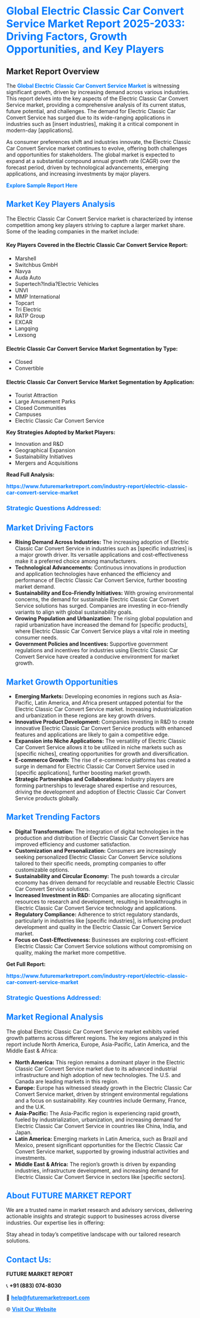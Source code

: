<h1 style="color: #007BFF;">Global Electric Classic Car Convert Service Market Report 2025-2033: Driving Factors, Growth Opportunities, and Key Players</h1>

<section id="overview">
<h2>Market Report Overview</h2>
<p>The <a href="https://www.futuremarketreport.com/industry-report/electric-classic-car-convert-service-market" style="color: #007BFF; text-decoration: none;"><strong>Global Electric Classic Car Convert Service Market</strong></a> is witnessing significant growth, driven by increasing demand across various industries. This report delves into the key aspects of the Electric Classic Car Convert Service market, providing a comprehensive analysis of its current status, future potential, and challenges. The demand for Electric Classic Car Convert Service has surged due to its wide-ranging applications in industries such as [insert industries], making it a critical component in modern-day [applications].</p>
<p>As consumer preferences shift and industries innovate, the Electric Classic Car Convert Service market continues to evolve, offering both challenges and opportunities for stakeholders. The global market is expected to expand at a substantial compound annual growth rate (CAGR) over the forecast period, driven by technological advancements, emerging applications, and increasing investments by major players.</p>
</section>

<section id="overview">
<p><a href="https://www.futuremarketreport.com/request-sample/reportId=125896" style="color: #007BFF; text-decoration: none;"><strong>Explore Sample Report Here</strong></a></p>
</section>

<section id="key-players">
<h2 style="color: #007BFF;">Market Key Players Analysis</h2>
<p>The Electric Classic Car Convert Service market is characterized by intense competition among key players striving to capture a larger market share. Some of the leading companies in the market include:</p>
<h4>Key Players Covered in the Electric Classic Car Convert Service Report:</h4>
<ul><li>Marshell</li><li>Switchbus GmbH</li><li>Navya</li><li>Auda Auto</li><li>Supertech?India?Electric Vehicles</li><li>UNVI</li><li>MMP International</li><li>Topcart</li><li>Tri Electric</li><li>RATP Group</li><li>EXCAR</li><li>Langqing</li><li>Lexsong</li></ul>
<h4>Electric Classic Car Convert Service Market Segmentation by Type:</h4>
<ul><li>Closed</li><li>Convertible</li></ul>

<h4>Electric Classic Car Convert Service Market Segmentation by Application:</h4>
<ul><li>Tourist Attraction</li><li>Large Amusement Parks</li><li>Closed Communities</li><li>Campuses</li><li>Electric Classic Car Convert Service</li></ul>
<p><strong>Key Strategies Adopted by Market Players:</strong></p>
<ul>
<li>Innovation and R&D</li>
<li>Geographical Expansion</li>
<li>Sustainability Initiatives</li>
<li>Mergers and Acquisitions</li>
</ul>
</section>

<section>
<p><strong>Read Full Analysis: </strong></p><a href="https://www.futuremarketreport.com/industry-report/electric-classic-car-convert-service-market" style="color: #007BFF; text-decoration: none;"><strong>https://www.futuremarketreport.com/industry-report/electric-classic-car-convert-service-market</strong></a>
<h3 style="color: #007BFF;">Strategic Questions Addressed:</h3>
</section>

<section id="driving-factors">
<h2 style="color: #007BFF;">Market Driving Factors</h2>
<ul>
<li><strong>Rising Demand Across Industries:</strong> The increasing adoption of Electric Classic Car Convert Service in industries such as [specific industries] is a major growth driver. Its versatile applications and cost-effectiveness make it a preferred choice among manufacturers.</li>
<li><strong>Technological Advancements:</strong> Continuous innovations in production and application technologies have enhanced the efficiency and performance of Electric Classic Car Convert Service, further boosting market demand.</li>
<li><strong>Sustainability and Eco-Friendly Initiatives:</strong> With growing environmental concerns, the demand for sustainable Electric Classic Car Convert Service solutions has surged. Companies are investing in eco-friendly variants to align with global sustainability goals.</li>
<li><strong>Growing Population and Urbanization:</strong> The rising global population and rapid urbanization have increased the demand for [specific products], where Electric Classic Car Convert Service plays a vital role in meeting consumer needs.</li>
<li><strong>Government Policies and Incentives:</strong> Supportive government regulations and incentives for industries using Electric Classic Car Convert Service have created a conducive environment for market growth.</li>
</ul>
</section>

<section id="growth-opportunities">
<h2 style="color: #007BFF;">Market Growth Opportunities</h2>
<ul>
<li><strong>Emerging Markets:</strong> Developing economies in regions such as Asia-Pacific, Latin America, and Africa present untapped potential for the Electric Classic Car Convert Service market. Increasing industrialization and urbanization in these regions are key growth drivers.</li>
<li><strong>Innovative Product Development:</strong> Companies investing in R&D to create innovative Electric Classic Car Convert Service products with enhanced features and applications are likely to gain a competitive edge.</li>
<li><strong>Expansion into Niche Applications:</strong> The versatility of Electric Classic Car Convert Service allows it to be utilized in niche markets such as [specific niches], creating opportunities for growth and diversification.</li>
<li><strong>E-commerce Growth:</strong> The rise of e-commerce platforms has created a surge in demand for Electric Classic Car Convert Service used in [specific applications], further boosting market growth.</li>
<li><strong>Strategic Partnerships and Collaborations:</strong> Industry players are forming partnerships to leverage shared expertise and resources, driving the development and adoption of Electric Classic Car Convert Service products globally.</li>
</ul>
</section>

<section id="trending-factors">
<h2 style="color: #007BFF;">Market Trending Factors</h2>
<ul>
<li><strong>Digital Transformation:</strong> The integration of digital technologies in the production and distribution of Electric Classic Car Convert Service has improved efficiency and customer satisfaction.</li>
<li><strong>Customization and Personalization:</strong> Consumers are increasingly seeking personalized Electric Classic Car Convert Service solutions tailored to their specific needs, prompting companies to offer customizable options.</li>
<li><strong>Sustainability and Circular Economy:</strong> The push towards a circular economy has driven demand for recyclable and reusable Electric Classic Car Convert Service solutions.</li>
<li><strong>Increased Investment in R&D:</strong> Companies are allocating significant resources to research and development, resulting in breakthroughs in Electric Classic Car Convert Service technology and applications.</li>
<li><strong>Regulatory Compliance:</strong> Adherence to strict regulatory standards, particularly in industries like [specific industries], is influencing product development and quality in the Electric Classic Car Convert Service market.</li>
<li><strong>Focus on Cost-Effectiveness:</strong> Businesses are exploring cost-efficient Electric Classic Car Convert Service solutions without compromising on quality, making the market more competitive.</li>
</ul>
</section>

<section>
<p><strong>Get Full Report: </strong></p><a href="https://www.futuremarketreport.com/industry-report/electric-classic-car-convert-service-market" style="color: #007BFF; text-decoration: none;"><strong>https://www.futuremarketreport.com/industry-report/electric-classic-car-convert-service-market</strong></a>
<h3 style="color: #007BFF;">Strategic Questions Addressed:</h3>
</section>


<section id="regional-analysis">
<h2 style="color: #007BFF;">Market Regional Analysis</h2>
<p>The global Electric Classic Car Convert Service market exhibits varied growth patterns across different regions. The key regions analyzed in this report include North America, Europe, Asia-Pacific, Latin America, and the Middle East & Africa:</p>
<ul>
<li><strong>North America:</strong> This region remains a dominant player in the Electric Classic Car Convert Service market due to its advanced industrial infrastructure and high adoption of new technologies. The U.S. and Canada are leading markets in this region.</li>
<li><strong>Europe:</strong> Europe has witnessed steady growth in the Electric Classic Car Convert Service market, driven by stringent environmental regulations and a focus on sustainability. Key countries include Germany, France, and the U.K.</li>
<li><strong>Asia-Pacific:</strong> The Asia-Pacific region is experiencing rapid growth, fueled by industrialization, urbanization, and increasing demand for Electric Classic Car Convert Service in countries like China, India, and Japan.</li>
<li><strong>Latin America:</strong> Emerging markets in Latin America, such as Brazil and Mexico, present significant opportunities for the Electric Classic Car Convert Service market, supported by growing industrial activities and investments.</li>
<li><strong>Middle East & Africa:</strong> The region’s growth is driven by expanding industries, infrastructure development, and increasing demand for Electric Classic Car Convert Service in sectors like [specific sectors].</li>
</ul>
</section>

<footer>
<h2 style="color: #007BFF;">About FUTURE MARKET REPORT</h2>
<p>We are a trusted name in market research and advisory services, delivering actionable insights and strategic support to businesses across diverse industries. Our expertise lies in offering:</p>

<p>Stay ahead in today’s competitive landscape with our tailored research solutions.</p>

<h2 style="color: #007BFF;">Contact Us:</h2>
<p><strong>FUTURE MARKET REPORT</strong></p>
<p>📞 <strong>+91 (883) 074-8030</strong></p>
<p>📧 <strong><a href="mailto:help@futuremarketreport.com" style="color: #007BFF;">help@futuremarketreport.com</a></strong></p>
<p>🌐 <strong><a href="https://www.futuremarketreport.com/" style="color: #007BFF;">Visit Our Website</a></strong></p>
</footer>